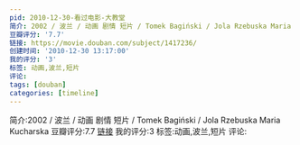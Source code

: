 ```yaml
---
pid: 2010-12-30-看过电影-大教堂
简介: 2002 / 波兰 / 动画 剧情 短片 / Tomek Bagiński / Jola Rzebuska Maria Kucharska
豆瓣评分: '7.7'
链接: https://movie.douban.com/subject/1417236/
创建时间: '2010-12-30 13:17:00'
我的评分: '3'
标签: 动画,波兰,短片
评论:
tags: [douban]
categories: [timeline]
---
```

简介:2002 / 波兰 / 动画 剧情 短片 / Tomek Bagiński / Jola Rzebuska Maria Kucharska
豆瓣评分:7.7
[链接](https://movie.douban.com/subject/1417236/)
我的评分:3
标签:动画,波兰,短片
评论:
